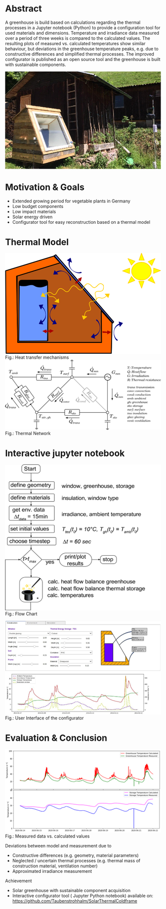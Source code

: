 # Abstract
A greenhouse is build based on calculations regarding the thermal processes in a Jupyter notebook (Python) to provide a configuration tool for used materials and dimensions. Temperature and irradiance data measured over a period of three weeks is compared to the calculated values. The resulting plots of measured vs. calculated temperatures show similar behaviour, but deviations in the greenhouse temperature peaks, e.g. due to constructive differences and simplified thermal processes. The improved configurator is published as an open source tool and the greenhouse is built with sustainable components.

![](graphics/SolarThermalColdframe.png) 

# Motivation & Goals

* Extended growing period for vegetable plants in Germany
* Low budget components
* Low impact materials
* Solar energy driven
* Configurator tool for easy reconstruction based on a thermal model

# Thermal Model

![](graphics/HeatTransferMechanisms.png) 
Fig.: Heat transfer mechanisms
![](graphics/ThermalNetwork.png) 
Fig.: Thermal Network

# Interactive jupyter notebook

![](graphics/FlowChart.png) 
Fig.: Flow Chart

![](graphics/UserInterfaceNotebook.png) 
Fig.: User Interface of the configurator


# Evaluation & Conclusion
![](graphics/Evaluation.png) 
Fig.: Measured data vs. calculated values

Deviations between model and measurement due to
* Constructive differences (e.g. geometry, material parameters)
* Neglected / uncertain thermal processes (e.g. thermal mass of construction material, ventilation number)
* Approximated irradiance measurement  

Achievement 
* Solar greenhouse with sustainable component acquisition
* Interactive configurator tool ( Jupyter Python notebook) available on:
https://github.com/Taubenstrohhalm/SolarThermalColdframe


